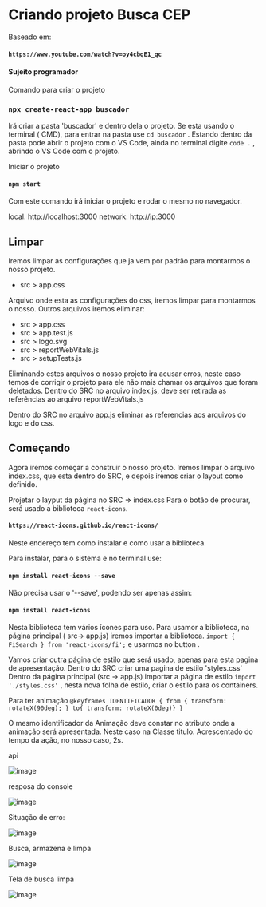 # Criando projeto Busca CEP

Baseado em:
#### `https://www.youtube.com/watch?v=oy4cbqE1_qc`
#### Sujeito programador 


Comando para criar o projeto
### `npx create-react-app buscador`

Irá criar a pasta 'buscador' e dentro dela o projeto.
Se esta usando o terminal ( CMD), para entrar na pasta use `cd buscador` .
Estando dentro da pasta pode abrir o projeto com o VS Code,  ainda no terminal digite `code .` , abrindo o VS Code  com o projeto.

Iniciar o projeto
#### `npm start`
Com este comando irá iniciar o projeto e rodar o mesmo no navegador.

local: http://localhost:3000
network: http://ip:3000

## Limpar
Iremos limpar as configurações que ja vem por padrão para montarmos o nosso projeto.
* src > app.css 

Arquivo onde esta as configurações do css, iremos limpar para montarmos o nosso. 
Outros arquivos iremos eliminar:
* src > app.css 
* src > app.test.js
* src > logo.svg
* src > reportWebVitals.js
* src > setupTests.js

Eliminando estes arquivos o nosso projeto ira acusar erros,  neste caso temos de corrigir o projeto para ele não mais chamar os arquivos que foram deletados.
Dentro do SRC no arquivo index.js, deve ser retirada as referências ao arquivo reportWebVitals.js 

Dentro do SRC no arquivo app.js eliminar as referencias aos arquivos do logo e do css.

## Começando 
Agora iremos começar a construir o nosso projeto. 
Iremos limpar o arquivo index.css, que esta dentro do SRC, e depois iremos criar o layout como definido. 

Projetar o layput da página no SRC => index.css
Para o botão de procurar, será usado a biblioteca `react-icons`.

#### `https://react-icons.github.io/react-icons/`

Neste endereço tem como instalar e como usar a biblioteca.

Para instalar, para o sistema e no terminal use:
#### `npm install react-icons --save`
Não precisa usar o '--save', podendo ser apenas assim:
#### `npm install react-icons`

Nesta biblioteca tem vários ícones para uso. 
Para usamor a biblioteca, na página principal ( src-> app.js) iremos importar a biblioteca.
 `import { FiSearch } from 'react-icons/fi';`
 e usarmos no button . 

Vamos criar outra página de estilo que será usado, apenas para esta pagina de apresentação. 
Dentro do SRC criar uma pagina de estilo 'styles.css'
Dentro da página principal (src -> app.js) importar a página de estilo `import './styles.css'` , nesta nova folha de estilo, criar o estilo para os containers.

Para ter animação
`@keyframes IDENTIFICADOR { from { transform: rotateX(90deg); } to{ transform: rotateX(0deg)} }`

O mesmo identificador da Animação deve constar no atributo onde a animação será apresentada. Neste caso na Classe titulo. Acrescentado do tempo da ação, no nosso caso, 2s.

api

![image](https://user-images.githubusercontent.com/1613816/146113117-b5bcb676-7c80-4f99-b587-2057856f602c.png)


resposa do console

![image](https://user-images.githubusercontent.com/1613816/146112968-9fd84aa3-8ee0-4cae-8bc6-c52bf4f37058.png)

Situação de erro:

![image](https://user-images.githubusercontent.com/1613816/146113629-7b04a629-51ed-4349-bf15-91c81445b738.png)

Busca, armazena e limpa 

![image](https://user-images.githubusercontent.com/1613816/146114544-80b49887-5b9b-463f-ae1c-09c2c83e140b.png)


Tela de busca limpa 


![image](https://user-images.githubusercontent.com/1613816/146116332-58cad1d4-a69b-4b19-8b01-06453786cf4e.png)






















